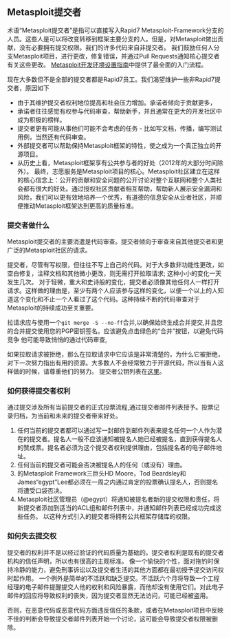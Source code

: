 ## Metasploit提交者
术语“Metasploit提交者”是指可以直接写入Rapid7 Metasploit-Framework分支的人员。这些人是可以将改变转移到框架主要分支的人。但是，对Metasploit做出贡献，没有必要拥有提交权限。我们的许多代码来自非提交者。
我们鼓励任何人分支Metasploit项目，进行更改，修复错误，并通过Pull Requests通知核心提交者有关这些更改。
[Metasploit开发环境设置指南](https://github.com/rapid7/metasploit-framework/wiki/Setting-Up-a-Metasploit-Development-Environment)中提供了最全面的入门流程。

现在大多数但不是全部的提交者都是Rapid7员工。我们渴望维护一些非Rapid7提交者，原因如下

* 由于其维护提交者权利地位提高和社会压力增加。承诺者倾向于贡献更多，
* 承诺者往往感觉有权参与代码审查，帮助新手，并且通常在更大的开发社区中成为积极的榜样。
* 提交者更有可能从事他们可能不会考虑的任务 - 比如写文档，传播，编写测试用例，当然还有代码审查。
* 外部提交者可以帮助保持Metasploit框架的特性，使之成为一个真正独立的开源项目。
* 从历史上看，Metasploit框架享有公共参与者的好处（2012年的大部分时间除外）。
最终，志愿服务是Metasploit项目的核心。Metasploit社区建立在这样的核心信念上：公开的贡献和安全问题的公开讨论对整个互联网和整个人类社会都有很大的好处。通过授权社区贡献者相互帮助，帮助新人展示安全漏洞和风险，我们可以更有效地培养一个优秀，有道德的信息安全从业者社区，并顺便推动Metasploit框架达到更高的质量标准。

### 提交者做什么
Metasploit提交者的主要消遣是代码审查。提交者倾向于审查来自其他提交者和更广泛的Metasploit社区的请求。

提交者，尽管有写权限，但往往不写上自己的代码。对于大多数非功能性更改，如空白修复，注释文档和其他微小更改，则无需打开拉取请求; 这种小小的变化一天发生几次。
对于轻微，重大和史诗般的变化，提交者必须像其他任何人一样打开请求。这样做的理由是，至少有两个人应该参与这样的变化，以便一个以上的人知道这个变化和不止一个人看过了这个代码。这种持续不断的代码审查对于Metasploit的持续成功至关重要。

拉请求应与使用一个`git merge -S --no-ff`合并,以确保始终生成合并提交,并且您的合并提交使用您的PGP密钥签名。应该避免点击绿色的“合并”按钮，以避免代码竞争 他可能导致悄悄的通过代码审查,

如果拉取请求被拒绝，那么在拉取请求中它应该是非常清楚的，为什么它被拒绝，对下一次努力指出有用的资源。大多数人不会经常致力于开源代码，所以当有人这样做的时候，请尊重他们的努力。
提交者公钥列表在[这里](https://github.com/rapid7/metasploit-framework/wiki/Committer-Keys)。

### 如何获得提交者权利
通过提交涉及所有当前提交者的正式投票流程,通过提交者邮件列表授予。投票记录归档，为当前和未来的提交者带来好处。
1. 任何当前的提交者都可以通过写一封邮件到邮件列表来提名任何一个人作为潜在的提交者。提名人一般不应该通知被提名人她已经被提名，直到获得提名人的赞成票。提名者必须为这个提交者权利提供理由，包括提名者的电子邮件地址。
2. 任何当前的提交者可能会否决被提名人的任何（或没有）理由。
3. 的Metasploit Framework三巨头HD Moore，Tod Beardsley和James“egypt”Lee都必须在一周之内通过肯定的投票确认提名人，否则提名将遭受口袋否决。
4. Metasploit社区管理员（@egypt）将通知被提名者新的提交权限和责任，将新提交者添加到适当的ACL组和邮件列表中，并通知邮件列表已经成功完成这些任务。
以这种方式引入的提交者将拥有公共框架存储库的权限。

### 如何失去提交权
提交者的权利并不是以经过验证的代码质量为基础的。提交者权利是现有的提交者机构的信任声明，所以也有很高的主观标准。
像一个愉快的个性，面对拖钓时保持冷静的能力，避免刑事诉讼以及提交者生活的其他方面都在最初授予提交访问权时起作用。
一个例外是简单的不活跃和缺乏提交。不活跃六个月将导致一个工程经理的电子邮件提醒提交人他的权利和风险暴露，而他却没有使用它们。对此电子邮件的回应将导致权利的丧失，因为提交者显然无法访问，可能已经被盗用。

否则，在恶意代码或恶意代码方面违反信任的条款，或者在Metasploit项目中反映不佳的判断会导致提交者邮件列表开始一个讨论，这可能会导致提交者权限被删除。

